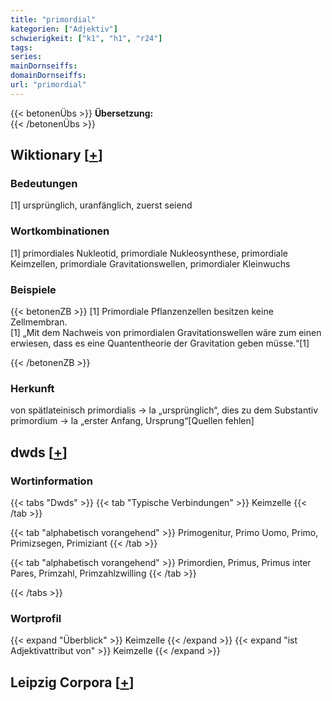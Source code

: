 ```yaml
---
title: "primordial"
kategorien: ["Adjektiv"]
schwierigkeit: ["k1", "h1", "r24"]
tags:
series:
mainDornseiffs:
domainDornseiffs:
url: "primordial"
---
```


{{< betonenÜbs >}}
**Übersetzung:**  
{{< /betonenÜbs >}}

## Wiktionary [[+](https://de.wiktionary.org/wiki/primordial)]

### Bedeutungen
[1] ursprünglich, uranfänglich, zuerst seiend  

### Wortkombinationen
[1] primordiales Nukleotid, primordiale Nukleosynthese, primordiale Keimzellen, primordiale Gravitationswellen, primordialer Kleinwuchs  

### Beispiele
{{< betonenZB >}}
[1] Primordiale Pflanzenzellen besitzen keine Zellmembran.  
[1] „Mit dem Nachweis von primordialen Gravitationswellen wäre zum einen erwiesen, dass es eine Quantentheorie der Gravitation geben müsse.“[1]  

{{< /betonenZB >}}
### Herkunft
von spätlateinisch primordialis → la „ursprünglich“, dies zu dem Substantiv primordium → la „erster Anfang, Ursprung“[Quellen fehlen]  



## dwds [[+](https://www.dwds.de/wb/primordial)]

### Wortinformation
{{< tabs "Dwds" >}}
{{< tab "Typische Verbindungen" >}}
Keimzelle
{{< /tab >}}

{{< tab "alphabetisch vorangehend" >}}
Primogenitur, Primo Uomo, Primo, Primizsegen, Primiziant
{{< /tab >}}

{{< tab "alphabetisch vorangehend" >}}
Primordien, Primus, Primus inter Pares, Primzahl, Primzahlzwilling
{{< /tab >}}

{{< /tabs >}}

### Wortprofil
{{< expand "Überblick" >}} Keimzelle {{< /expand >}}
{{< expand "ist Adjektivattribut von" >}} Keimzelle {{< /expand >}}

## Leipzig Corpora [[+](https://corpora.uni-leipzig.de/en/res?word=primordial&corpusId=deu_newscrawl-public_2018)]

